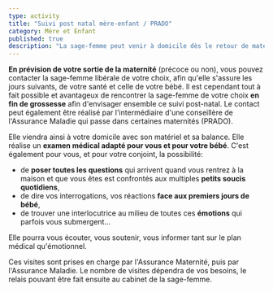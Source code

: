 ```yaml
---
type: activity
title: "Suivi post natal mère-enfant / PRADO"
category: Mère et Enfant
published: true
description: "La sage-femme peut venir à domicile dès le retour de maternité, afin de veiller à la santé et à l'accompagnement de la mère et de l'enfant..."
---
```





**En prévision de votre sortie de la maternité** (précoce ou non), vous pouvez contacter la sage-femme libérale de votre choix, afin qu'elle s'assure les jours suivants, de votre santé et celle de votre bébé. Il est cependant tout à fait possible et avantageux de rencontrer la sage-femme de votre choix **en fin de grossesse** afin d'envisager ensemble ce suivi post-natal.
Le contact peut également être réalisé par l'intermédiaire d'une conseillère de l'Assurance Maladie qui passe dans certaines maternités (PRADO).

Elle viendra ainsi à votre domicile avec son matériel et sa balance. 
Elle réalise un **examen médical adapté pour vous et pour votre bébé**.
C'est également pour vous, et pour votre conjoint, la possibilité: 
- de **poser toutes les questions** qui arrivent quand vous rentrez à la maison et que vous êtes est confrontés aux multiples **petits soucis quotidiens**, 
- de dire vos interrogations, vos réactions **face aux premiers jours de bébé**,
- de trouver une interlocutrice au milieu de toutes ces **émotions** qui parfois vous submergent...

Elle pourra vous écouter, vous soutenir, vous informer tant sur le plan médical qu'émotionnel.

Ces visites sont prises en charge par l'Assurance Maternité, puis par l'Assurance Maladie. Le nombre de visites dépendra de vos besoins, le relais pouvant être fait ensuite au cabinet de la sage-femme.
